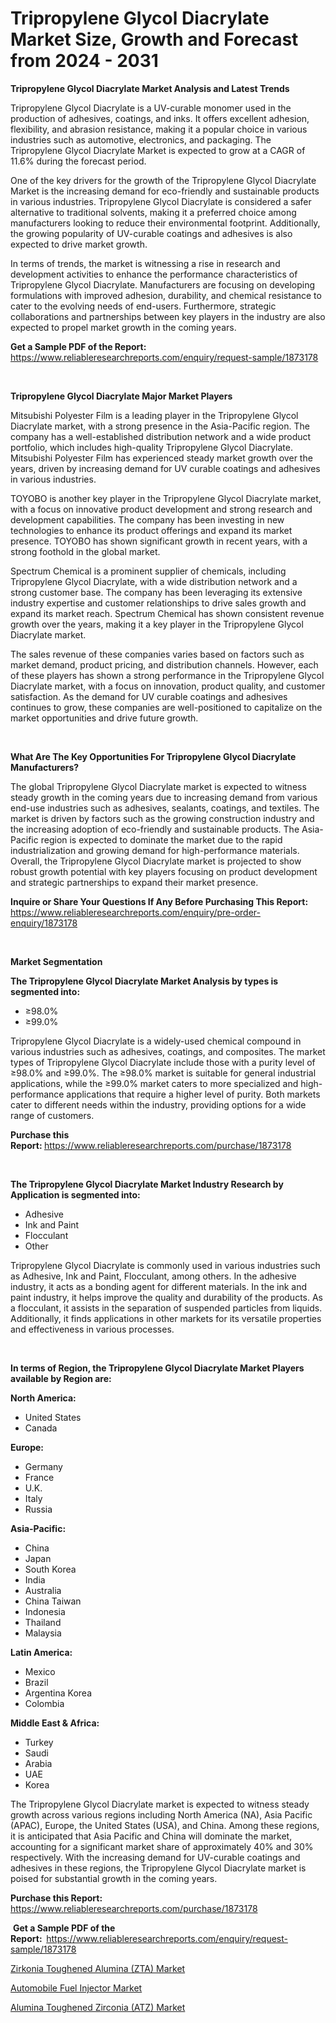 <p><h1>Tripropylene Glycol Diacrylate Market Size, Growth and Forecast from 2024 - 2031</h1></p><p><strong>Tripropylene Glycol Diacrylate Market Analysis and Latest Trends</strong></p>
<p><p>Tripropylene Glycol Diacrylate is a UV-curable monomer used in the production of adhesives, coatings, and inks. It offers excellent adhesion, flexibility, and abrasion resistance, making it a popular choice in various industries such as automotive, electronics, and packaging. The Tripropylene Glycol Diacrylate Market is expected to grow at a CAGR of 11.6% during the forecast period.</p><p>One of the key drivers for the growth of the Tripropylene Glycol Diacrylate Market is the increasing demand for eco-friendly and sustainable products in various industries. Tripropylene Glycol Diacrylate is considered a safer alternative to traditional solvents, making it a preferred choice among manufacturers looking to reduce their environmental footprint. Additionally, the growing popularity of UV-curable coatings and adhesives is also expected to drive market growth.</p><p>In terms of trends, the market is witnessing a rise in research and development activities to enhance the performance characteristics of Tripropylene Glycol Diacrylate. Manufacturers are focusing on developing formulations with improved adhesion, durability, and chemical resistance to cater to the evolving needs of end-users. Furthermore, strategic collaborations and partnerships between key players in the industry are also expected to propel market growth in the coming years.</p></p>
<p><strong>Get a Sample PDF of the Report:&nbsp;</strong> <a href="https://www.reliableresearchreports.com/enquiry/request-sample/1873178">https://www.reliableresearchreports.com/enquiry/request-sample/1873178</a></p>
<p>&nbsp;</p>
<p><strong>Tripropylene Glycol Diacrylate Major Market Players</strong></p>
<p><p>Mitsubishi Polyester Film is a leading player in the Tripropylene Glycol Diacrylate market, with a strong presence in the Asia-Pacific region. The company has a well-established distribution network and a wide product portfolio, which includes high-quality Tripropylene Glycol Diacrylate. Mitsubishi Polyester Film has experienced steady market growth over the years, driven by increasing demand for UV curable coatings and adhesives in various industries.</p><p>TOYOBO is another key player in the Tripropylene Glycol Diacrylate market, with a focus on innovative product development and strong research and development capabilities. The company has been investing in new technologies to enhance its product offerings and expand its market presence. TOYOBO has shown significant growth in recent years, with a strong foothold in the global market.</p><p>Spectrum Chemical is a prominent supplier of chemicals, including Tripropylene Glycol Diacrylate, with a wide distribution network and a strong customer base. The company has been leveraging its extensive industry expertise and customer relationships to drive sales growth and expand its market reach. Spectrum Chemical has shown consistent revenue growth over the years, making it a key player in the Tripropylene Glycol Diacrylate market.</p><p>The sales revenue of these companies varies based on factors such as market demand, product pricing, and distribution channels. However, each of these players has shown a strong performance in the Tripropylene Glycol Diacrylate market, with a focus on innovation, product quality, and customer satisfaction. As the demand for UV curable coatings and adhesives continues to grow, these companies are well-positioned to capitalize on the market opportunities and drive future growth.</p></p>
<p>&nbsp;</p>
<p><strong>What Are The Key Opportunities For Tripropylene Glycol Diacrylate Manufacturers?</strong></p>
<p><p>The global Tripropylene Glycol Diacrylate market is expected to witness steady growth in the coming years due to increasing demand from various end-use industries such as adhesives, sealants, coatings, and textiles. The market is driven by factors such as the growing construction industry and the increasing adoption of eco-friendly and sustainable products. The Asia-Pacific region is expected to dominate the market due to the rapid industrialization and growing demand for high-performance materials. Overall, the Tripropylene Glycol Diacrylate market is projected to show robust growth potential with key players focusing on product development and strategic partnerships to expand their market presence.</p></p>
<p><strong>Inquire or Share Your Questions If Any Before Purchasing This Report:</strong> <a href="https://www.reliableresearchreports.com/enquiry/pre-order-enquiry/1873178">https://www.reliableresearchreports.com/enquiry/pre-order-enquiry/1873178</a></p>
<p>&nbsp;</p>
<p><strong>Market Segmentation</strong></p>
<p><strong>The Tripropylene Glycol Diacrylate Market Analysis by types is segmented into:</strong></p>
<p><ul><li>≥98.0%</li><li>≥99.0%</li></ul></p>
<p><p>Tripropylene Glycol Diacrylate is a widely-used chemical compound in various industries such as adhesives, coatings, and composites. The market types of Tripropylene Glycol Diacrylate include those with a purity level of ≥98.0% and ≥99.0%. The ≥98.0% market is suitable for general industrial applications, while the ≥99.0% market caters to more specialized and high-performance applications that require a higher level of purity. Both markets cater to different needs within the industry, providing options for a wide range of customers.</p></p>
<p><strong>Purchase this Report:&nbsp;</strong><a href="https://www.reliableresearchreports.com/purchase/1873178">https://www.reliableresearchreports.com/purchase/1873178</a></p>
<p>&nbsp;</p>
<p><strong>The Tripropylene Glycol Diacrylate Market Industry Research by Application is segmented into:</strong></p>
<p><ul><li>Adhesive</li><li>Ink and Paint</li><li>Flocculant</li><li>Other</li></ul></p>
<p><p>Tripropylene Glycol Diacrylate is commonly used in various industries such as Adhesive, Ink and Paint, Flocculant, among others. In the adhesive industry, it acts as a bonding agent for different materials. In the ink and paint industry, it helps improve the quality and durability of the products. As a flocculant, it assists in the separation of suspended particles from liquids. Additionally, it finds applications in other markets for its versatile properties and effectiveness in various processes.</p></p>
<p>&nbsp;</p>
<p><strong>In terms of Region, the Tripropylene Glycol Diacrylate Market Players available by Region are:</strong></p>
<p>
    <p> <strong> North America: </strong>
        <ul>
            <li>United States</li>
            <li>Canada</li>
        </ul>
        </p> 
    <p> <strong> Europe: </strong>
        <ul>
            <li>Germany</li>
            <li>France</li>
            <li>U.K.</li>
            <li>Italy</li>
            <li>Russia</li>
        </ul>
        </p> 
    <p> <strong> Asia-Pacific: </strong>
        <ul>
            <li>China</li>
            <li>Japan</li>
            <li>South Korea</li>
            <li>India</li>
            <li>Australia</li>
            <li>China Taiwan</li>
            <li>Indonesia</li>
            <li>Thailand</li>
            <li>Malaysia</li>
        </ul>
        </p> 
    <p> <strong> Latin America: </strong>
        <ul>
            <li>Mexico</li>
            <li>Brazil</li>
            <li>Argentina Korea</li>
            <li>Colombia</li>
        </ul>
        </p> 
    <p> <strong> Middle East & Africa: </strong>
        <ul>
            <li>Turkey</li>
            <li>Saudi</li>
            <li>Arabia</li>
            <li>UAE</li>
            <li>Korea</li>
        </ul>
    </p>
    </p>
<p><p>The Tripropylene Glycol Diacrylate market is expected to witness steady growth across various regions including North America (NA), Asia Pacific (APAC), Europe, the United States (USA), and China. Among these regions, it is anticipated that Asia Pacific and China will dominate the market, accounting for a significant market share of approximately 40% and 30% respectively. With the increasing demand for UV-curable coatings and adhesives in these regions, the Tripropylene Glycol Diacrylate market is poised for substantial growth in the coming years.</p></p>
<p><strong>Purchase this Report: </strong><a href="https://www.reliableresearchreports.com/purchase/1873178">https://www.reliableresearchreports.com/purchase/1873178</a></p>
<p>&nbsp;<strong>Get a Sample PDF of the Report:&nbsp;&nbsp;</strong><a href="https://www.reliableresearchreports.com/enquiry/request-sample/1873178">https://www.reliableresearchreports.com/enquiry/request-sample/1873178</a></p>
<p><strong></strong></p>
<p><p><a href="https://view.publitas.com/reportprime-1/zirkonia-toughened-alumina-zta-market-size-evaluating-its-market-trends-growth-and-projections-2023-2030/">Zirkonia Toughened Alumina (ZTA) Market</a></p><p><a href="https://view.publitas.com/reportprime-1/global-automobile-fuel-injector-market-size-and-market-trends-insights-and-projections-from-2023-to-2030/">Automobile Fuel Injector Market</a></p><p><a href="https://view.publitas.com/reportprime-1/alumina-toughened-zirconia-atz-market-size-focuses-on-market-dynamics-in-depth-analysis-and-future-projections-of-its-market-forecasted-for-period-from-2023-to-2030/">Alumina Toughened Zirconia (ATZ) Market</a></p></p>